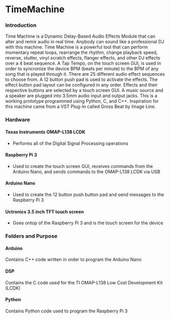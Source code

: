 # TimeMachine

### Introduction

Time Machine is a Dynamic Delay-Based Audio Effects Module that can alter and remix audio in real time. Anybody can sound like a professional DJ with this machine. Time Machine is a powerful tool that can perform momentary repeat loops, rearrange the rhythm, change playback speed, reverse, stutter, vinyl scratch effects, flanger effects, and other DJ effects over a 4 beat sequence. A Tap Tempo, on the touch screen GUI, is used in order to syncronize the device BPM (beats per minute) to the BPM of any song that is played through it. There are 25 different audio effect sequences to choose from. A 12 button push pad is used to activate the effects. The effect button pad layout can be configured in any order. Effects and their respective buttons are selected by a touch screen GUI. A music source and a speaker are plugged into 3.5mm audio input and output jacks. This is a working prototype programmed using Python, C, and C++. Inspiration for this machine came from a VST Plug-In called Gross Beat by Image Line. 

### Hardware

#### Texas Instruments OMAP-L138 LCDK
- Performs all of the Digital Signal Processing operations
#### Raspberry Pi 3 
- Used to create the touch screen GUI, receives commands from the Arduino Nano, and sends commands to the OMAP-L138 LCDK via USB 
#### Arduino Nano 
- Used to create the 12 button push button pad and send messages to the Raspberry Pi 3
#### Uctronics 3.5 inch TFT touch screen 
- Goes ontop of the Raspberry Pi 3 and is the touch screen for the device

### Folders and Purpose

#### Arduino
Contains C++ code written in order to program the Arduino Nano

#### DSP
Contains the C code used for the TI OMAP-L138 Low Cost Development Kit (LCDK)

#### Python
Contains Python code used to program the Raspberry Pi 3
